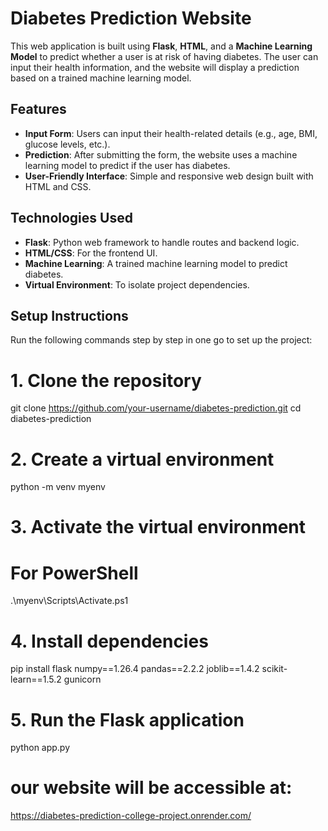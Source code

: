 # Diabetes Prediction Website

This web application is built using **Flask**, **HTML**, and a **Machine Learning Model** to predict whether a user is at risk of having diabetes. The user can input their health information, and the website will display a prediction based on a trained machine learning model.

## Features
- **Input Form**: Users can input their health-related details (e.g., age, BMI, glucose levels, etc.).
- **Prediction**: After submitting the form, the website uses a machine learning model to predict if the user has diabetes.
- **User-Friendly Interface**: Simple and responsive web design built with HTML and CSS.

## Technologies Used
- **Flask**: Python web framework to handle routes and backend logic.
- **HTML/CSS**: For the frontend UI.
- **Machine Learning**: A trained machine learning model to predict diabetes.
- **Virtual Environment**: To isolate project dependencies.

## Setup Instructions

Run the following commands step by step in one go to set up the project:

# 1. Clone the repository
git clone https://github.com/your-username/diabetes-prediction.git
cd diabetes-prediction

# 2. Create a virtual environment
python -m venv myenv

# 3. Activate the virtual environment
# For PowerShell
.\myenv\Scripts\Activate.ps1

# 4. Install dependencies
pip install flask numpy==1.26.4 pandas==2.2.2 joblib==1.4.2 scikit-learn==1.5.2 gunicorn

# 5. Run the Flask application
python app.py
# our website will be accessible at:
  https://diabetes-prediction-college-project.onrender.com/
